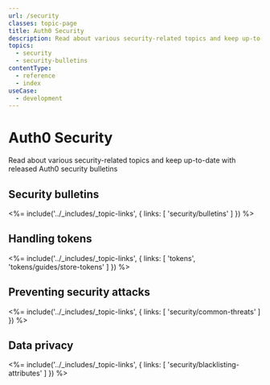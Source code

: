 ```yaml
---
url: /security
classes: topic-page
title: Auth0 Security
description: Read about various security-related topics and keep up-to-date with released Auth0 security bulletins
topics:
  - security
  - security-bulletins
contentType:
  - reference
  - index
useCase:
  - development
---
```

<!-- markdownlint-disable MD041 MD002 -->
<div class="topic-page-header">
  <div data-name="example" class="topic-page-badge"></div>
  <h1>Auth0 Security</h1>
  <p>
    Read about various security-related topics and keep up-to-date with released Auth0 security bulletins
  </p>
</div>

## Security bulletins

<%= include('../_includes/_topic-links', { links: [
  'security/bulletins'
] }) %>

## Handling tokens

<%= include('../_includes/_topic-links', { links: [
  'tokens',
  'tokens/guides/store-tokens'
] }) %>

## Preventing security attacks

<%= include('../_includes/_topic-links', { links: [
  'security/common-threats'
] }) %>

## Data privacy

<%= include('../_includes/_topic-links', { links: [
  'security/blacklisting-attributes'
] }) %>

